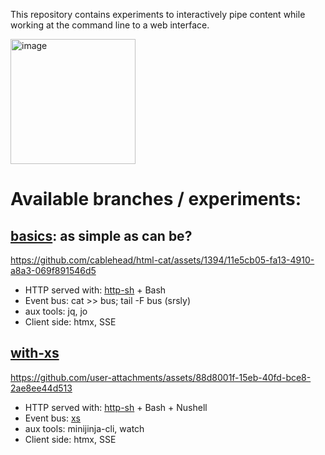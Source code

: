 This repository contains experiments to interactively pipe content while
working at the command line to a web interface.

<img src="https://github.com/user-attachments/assets/377d04f2-e08c-4bb3-a958-46a68868491e" alt="image" height="200">

# Available branches / experiments:

## [basics](https://github.com/cablehead/html-cat/tree/basics): as simple as can be?

https://github.com/cablehead/html-cat/assets/1394/11e5cb05-fa13-4910-a8a3-069f891546d5

- HTTP served with: [http-sh](https://github.com/cablehead/http-sh) + Bash
- Event bus: cat >> bus; tail -F bus (srsly)
- aux tools: jq, jo
- Client side: htmx, SSE

## [with-xs](https://github.com/cablehead/html-cat/tree/with-xs-snapshot-2024AUG01)

https://github.com/user-attachments/assets/88d8001f-15eb-40fd-bce8-2ae8ee44d513

- HTTP served with: [http-sh](https://github.com/cablehead/http-sh) + Bash + Nushell
- Event bus: [xs](https://github.com/cablehead/xs)
- aux tools: minijinja-cli, watch
- Client side: htmx, SSE
